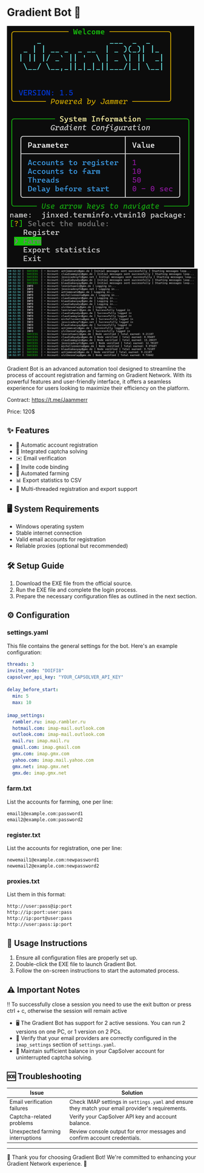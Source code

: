 # Gradient Bot 🤖

![Console Screenshot](./images/console.png)
![Logs Screenshot](./images/logs.png)

Gradient Bot is an advanced automation tool designed to streamline the process of account registration and farming on Gradient Network. With its powerful features and user-friendly interface, it offers a seamless experience for users looking to maximize their efficiency on the platform.

Contract: https://t.me/Jaammerr

Price: 120$

## ✨ Features

- 🔐 Automatic account registration
- 🧩 Integrated captcha solving
- ✉️ Email verification
- 🔗 Invite code binding
- 🌾 Automated farming
- 📊 Export statistics to CSV
- 🚀 Multi-threaded registration and export support

## 🖥️ System Requirements

- Windows operating system
- Stable internet connection
- Valid email accounts for registration
- Reliable proxies (optional but recommended)

## 🛠️ Setup Guide

1. Download the EXE file from the official source.
2. Run the EXE file and complete the login process.
3. Prepare the necessary configuration files as outlined in the next section.

## ⚙️ Configuration

### settings.yaml

This file contains the general settings for the bot. Here's an example configuration:

```yaml
threads: 3
invite_code: "DOIFI8"
capsolver_api_key: "YOUR_CAPSOLVER_API_KEY"

delay_before_start:
  min: 5
  max: 10

imap_settings:
  rambler.ru: imap.rambler.ru
  hotmail.com: imap-mail.outlook.com
  outlook.com: imap-mail.outlook.com
  mail.ru: imap.mail.ru
  gmail.com: imap.gmail.com
  gmx.com: imap.gmx.com
  yahoo.com: imap.mail.yahoo.com
  gmx.net: imap.gmx.net
  gmx.de: imap.gmx.net
```

### farm.txt

List the accounts for farming, one per line:

```
email1@example.com:password1
email2@example.com:password2
```

### register.txt

List the accounts for registration, one per line:

```
newemail1@example.com:newpassword1
newemail2@example.com:newpassword2
```

### proxies.txt

List them in this format:

```
http://user:pass@ip:port
http://ip:port:user:pass
http://ip:port@user:pass
http://user:pass:ip:port
```

## 🚀 Usage Instructions

1. Ensure all configuration files are properly set up.
2. Double-click the EXE file to launch Gradient Bot.
3. Follow the on-screen instructions to start the automated process.

## ⚠️ Important Notes

!! To successfully close a session you need to use the exit button or press ctrl + c, otherwise the session will remain active

- 🖥️ The Gradient Bot has support for 2 active sessions. You can run 2 versions on one PC, or 1 version on 2 PCs.
- 📧 Verify that your email providers are correctly configured in the `imap_settings` section of `settings.yaml`.
- 🧩 Maintain sufficient balance in your CapSolver account for uninterrupted captcha solving.

## 🆘 Troubleshooting

| Issue | Solution |
|-------|----------|
| Email verification failures | Check IMAP settings in `settings.yaml` and ensure they match your email provider's requirements. |
| Captcha-related problems | Verify your CapSolver API key and account balance. |
| Unexpected farming interruptions | Review console output for error messages and confirm account credentials. |

---

🌟 Thank you for choosing Gradient Bot! We're committed to enhancing your Gradient Network experience. 🌟

